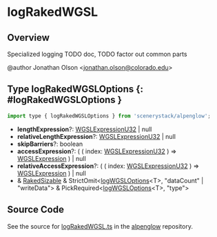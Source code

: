 # logRakedWGSL

## Overview

Specialized logging TODO doc, TODO factor out common parts

@author Jonathan Olson &lt;jonathan.olson@colorado.edu&gt;

## Type logRakedWGSLOptions {: #logRakedWGSLOptions }


```js
import type { logRakedWGSLOptions } from 'scenerystack/alpenglow';
```
- **lengthExpression**?: [WGSLExpressionU32](../alpenglow/WGSLString.md#WGSLExpressionU32) | <span style="color: hsla(calc(var(--md-hue) + 180deg),80%,40%,1);">null</span>
- **relativeLengthExpression**?: [WGSLExpressionU32](../alpenglow/WGSLString.md#WGSLExpressionU32) | <span style="color: hsla(calc(var(--md-hue) + 180deg),80%,40%,1);">null</span>
- **skipBarriers**?: <span style="color: hsla(calc(var(--md-hue) + 180deg),80%,40%,1);">boolean</span>
- **accessExpression**?: ( ( index: [WGSLExpressionU32](../alpenglow/WGSLString.md#WGSLExpressionU32) ) =&gt; [WGSLExpression](../alpenglow/WGSLString.md#WGSLExpression) ) | <span style="color: hsla(calc(var(--md-hue) + 180deg),80%,40%,1);">null</span>
- **relativeAccessExpression**?: ( ( index: [WGSLExpressionU32](../alpenglow/WGSLString.md#WGSLExpressionU32) ) =&gt; [WGSLExpression](../alpenglow/WGSLString.md#WGSLExpression) ) | <span style="color: hsla(calc(var(--md-hue) + 180deg),80%,40%,1);">null</span>
- &amp; [RakedSizable](../alpenglow/WGSLUtils.md#RakedSizable) &amp; StrictOmit&lt;[logWGSLOptions](../alpenglow/logWGSL.md#logWGSLOptions)&lt;T&gt;, "dataCount" | "writeData"&gt; &amp; PickRequired&lt;[logWGSLOptions](../alpenglow/logWGSL.md#logWGSLOptions)&lt;T&gt;, "type"&gt;




## Source Code

See the source for [logRakedWGSL.ts](https://github.com/phetsims/alpenglow/blob/main/js/webgpu/wgsl/gpu/logRakedWGSL.ts) in the [alpenglow](https://github.com/phetsims/alpenglow) repository.
